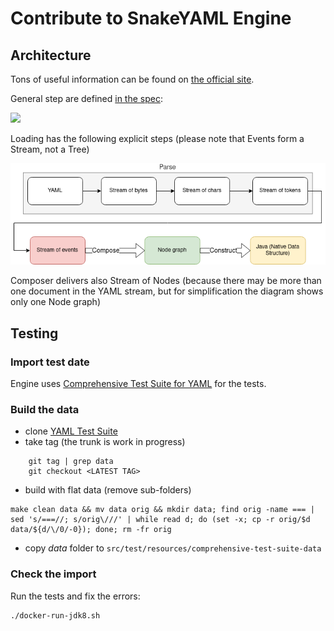 # Contribute to SnakeYAML Engine

## Architecture

Tons of useful information can be found on [the official site](https://yaml.org/spec/1.2.2/).

General step are defined [in the spec](https://yaml.org/spec/1.2.2/#31-processes):

![](https://yaml.org/spec/1.2.2/img/overview2.svg)

Loading has the following explicit steps (please note that Events form a Stream, not a Tree)

![](doc/YAML-streams.drawio.png)

Composer delivers also Stream of Nodes (because there may be more than one document in the YAML
stream, but for simplification the diagram shows only one Node graph)

## Testing

### Import test date

Engine uses [Comprehensive Test Suite for YAML](https://github.com/yaml/yaml-test-suite) for the
tests.

### Build the data

- clone [YAML Test Suite](https://github.com/yaml/yaml-test-suite)
- take tag (the trunk is work in progress)

```
    git tag | grep data
    git checkout <LATEST TAG>
```

- build with flat data (remove sub-folders)

```shell
make clean data && mv data orig && mkdir data; find orig -name === | sed 's/===//; s/orig\///' | while read d; do (set -x; cp -r orig/$d data/${d/\/0/-0}); done; rm -fr orig
```

- copy *data* folder to `src/test/resources/comprehensive-test-suite-data`

### Check the import

Run the tests and fix the errors:

    ./docker-run-jdk8.sh